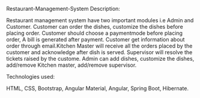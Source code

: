 Restaurant-Management-System
Description:

Restaurant management system have two important modules i.e Admin and Customer. Customer can order the dishes, customize the dishes before placing order. Customer should choose a paymentmode before placing order, A bill is generated after payment. Customer get information about order through email.Kitchen Master will receive all the orders placed by the customer and acknowledge after dish is served. Supervisor will resolve the tickets raised by the custome. Admin can add dishes, customize the dishes, add/remove Kitchen master, add/remove supervisor.

Technologies used:

HTML, CSS, Bootstrap, Angular Material, Angular, Spring Boot, Hibernate.
